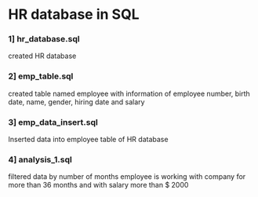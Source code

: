 # HR database in SQL

### 1] hr_database.sql
created  HR database  
### 2] emp_table.sql
created table named employee with information of employee number, birth date, name, gender, hiring date and salary
### 3] emp_data_insert.sql
Inserted data into employee table of HR database
### 4] analysis_1.sql
filtered data by number of months employee is working with company for more than 36 months and with salary more than $ 2000

